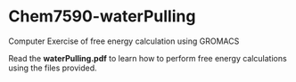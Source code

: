# Chem7590-waterPulling
Computer Exercise of free energy calculation using GROMACS

Read the **waterPulling.pdf** to learn how to perform free energy calculations using the files provided.
